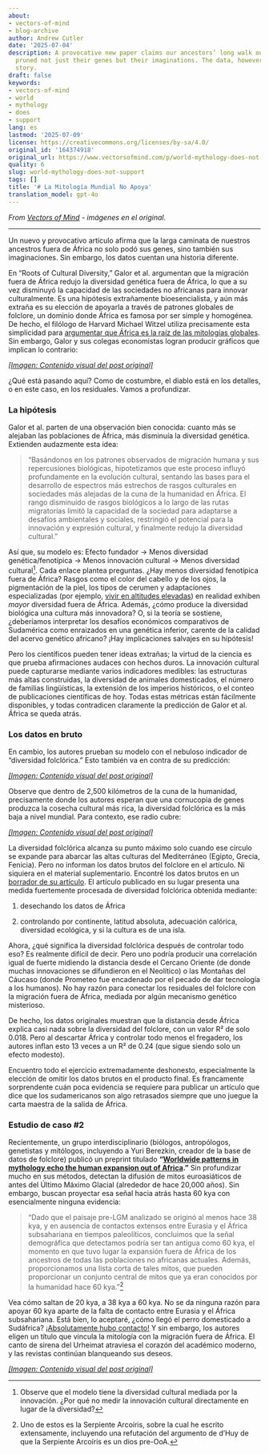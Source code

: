 ```yaml
---
about:
- vectors-of-mind
- blog-archive
author: Andrew Cutler
date: '2025-07-04'
description: A provocative new paper claims our ancestors’ long walk out of Africa
  pruned not just their genes but their imaginations. The data, however, tell a different
  story.
draft: false
keywords:
- vectors-of-mind
- world
- mythology
- does
- support
lang: es
lastmod: '2025-07-09'
license: https://creativecommons.org/licenses/by-sa/4.0/
original_id: '164374918'
original_url: https://www.vectorsofmind.com/p/world-mythology-does-not-support
quality: 6
slug: world-mythology-does-not-support
tags: []
title: '# La Mitología Mundial No Apoya'
translation_model: gpt-4o
---
```


*From [Vectors of Mind](https://www.vectorsofmind.com/p/world-mythology-does-not-support) - imágenes en el original.*

---

Un nuevo y provocativo artículo afirma que la larga caminata de nuestros ancestros fuera de África no solo podó sus genes, sino también sus imaginaciones. Sin embargo, los datos cuentan una historia diferente.

En “Roots of Cultural Diversity,” Galor et al. argumentan que la migración fuera de África redujo la diversidad genética fuera de África, lo que a su vez disminuyó la capacidad de las sociedades no africanas para innovar culturalmente. Es una hipótesis extrañamente bioesencialista, y aún más extraña es su elección de apoyarla a través de patrones globales de folclore, un dominio donde África es famosa por ser simple y homogénea. De hecho, el filólogo de Harvard Michael Witzel utiliza precisamente esta simplicidad para [argumentar que África es la raíz de las mitologías globales](https://www.amazon.ca/Origins-Worlds-Mythologies-Michael-Witzel/dp/0199812853). Sin embargo, Galor y sus colegas economistas logran producir gráficos que implican lo contrario:

[*[Imagen: Contenido visual del post original]*](https://substackcdn.com/image/fetch/$s_!4TCD!,f_auto,q_auto:good,fl_progressive:steep/https%3A%2F%2Fsubstack-post-media.s3.amazonaws.com%2Fpublic%2Fimages%2Fb7a1aaf2-21ba-45ea-8127-2d61960320b9_1946x1272.png)

¿Qué está pasando aquí? Como de costumbre, el diablo está en los detalles, o en este caso, en los residuales. Vamos a profundizar.

### **La hipótesis**

Galor et al. parten de una observación bien conocida: cuanto más se alejaban las poblaciones de África, más disminuía la diversidad genética. Extienden audazmente esta idea:

> “Basándonos en los patrones observados de migración humana y sus repercusiones biológicas, hipotetizamos que este proceso influyó profundamente en la evolución cultural, sentando las bases para el desarrollo de espectros más estrechos de rasgos culturales en sociedades más alejadas de la cuna de la humanidad en África. El rango disminuido de rasgos biológicos a lo largo de las rutas migratorias limitó la capacidad de la sociedad para adaptarse a desafíos ambientales y sociales, restringió el potencial para la innovación y expresión cultural, y finalmente redujo la diversidad cultural.”

Así que, su modelo es: Efecto fundador → Menos diversidad genética/fenotípica → Menos innovación cultural → Menos diversidad cultural[^1]. Cada enlace plantea preguntas. ¿Hay menos diversidad fenotípica fuera de África? Rasgos como el color del cabello y de los ojos, la pigmentación de la piel, los tipos de cerumen y adaptaciones especializadas (por ejemplo, [vivir en altitudes elevadas](https://en.wikipedia.org/wiki/High-altitude_adaptation_in_humans)) en realidad exhiben _mayor_ diversidad fuera de África. Además, ¿cómo produce la diversidad biológica una cultura más innovadora? O, si la teoría se sostiene, ¿deberíamos interpretar los desafíos económicos comparativos de Sudamérica como enraizados en una genética inferior, carente de la calidad del acervo genético africano? ¡Hay implicaciones salvajes en su hipótesis!

Pero los científicos pueden tener ideas extrañas; la virtud de la ciencia es que prueba afirmaciones audaces con hechos duros. La innovación cultural puede capturarse mediante varios indicadores medibles: las estructuras más altas construidas, la diversidad de animales domesticados, el número de familias lingüísticas, la extensión de los imperios históricos, o el conteo de publicaciones científicas de hoy. Todas estas métricas están fácilmente disponibles, y todas contradicen claramente la predicción de Galor et al. África se queda atrás.

### Los datos en bruto

En cambio, los autores prueban su modelo con el nebuloso indicador de “diversidad folclórica.” Esto también va en contra de su predicción:

[*[Imagen: Contenido visual del post original]*](https://substackcdn.com/image/fetch/$s_!XH1m!,f_auto,q_auto:good,fl_progressive:steep/https%3A%2F%2Fsubstack-post-media.s3.amazonaws.com%2Fpublic%2Fimages%2Fa0060847-b29a-4bba-9985-f811f2396a76_2014x1440.png)

Observe que dentro de 2,500 kilómetros de la cuna de la humanidad, precisamente donde los autores esperan que una cornucopia de genes produzca la cosecha cultural más rica, la diversidad folclórica es la más baja a nivel mundial. Para contexto, ese radio cubre:

[*[Imagen: Contenido visual del post original]*](https://substackcdn.com/image/fetch/$s_!jnTs!,f_auto,q_auto:good,fl_progressive:steep/https%3A%2F%2Fsubstack-post-media.s3.amazonaws.com%2Fpublic%2Fimages%2F0c14598b-7c50-4ee9-ba05-73c4736ed6fc_1580x1563.png)

La diversidad folclórica alcanza su punto máximo solo cuando ese círculo se expande para abarcar las altas culturas del Mediterráneo (Egipto, Grecia, Fenicia). Pero no informan los datos brutos del folclore en el artículo. Ni siquiera en el material suplementario. Encontré los datos brutos en un [borrador de su artículo](https://economics.brown.edu/sites/default/files/papers/Bravo%20Working%20Paper%20_%202023-002.pdf). El artículo publicado en su lugar presenta una medida fuertemente procesada de diversidad folclórica obtenida mediante:

  1. desechando los datos de África

  2. controlando por continente, latitud absoluta, adecuación calórica, diversidad ecológica, y si la cultura es de una isla.

Ahora, ¿qué significa la diversidad folclórica después de controlar todo eso? Es realmente difícil de decir. Pero uno podría producir una correlación igual de fuerte midiendo la distancia desde el Cercano Oriente (de donde muchas innovaciones se difundieron en el Neolítico) o las Montañas del Cáucaso (donde Prometeo fue encadenado por el pecado de dar tecnología a los humanos). No hay razón para conectar los residuales del folclore con la migración fuera de África, mediada por algún mecanismo genético misterioso.

De hecho, los datos originales muestran que la distancia desde África explica casi nada sobre la diversidad del folclore, con un valor R² de solo 0.018. Pero al descartar África y controlar todo menos el fregadero, los autores inflan esto 13 veces a un R² de 0.24 (que sigue siendo solo un efecto modesto).

Encuentro todo el ejercicio extremadamente deshonesto, especialmente la elección de omitir los datos brutos en el producto final. Es francamente sorprendente cuán poca evidencia se requiere para publicar un artículo que dice que los sudamericanos son algo retrasados siempre que uno juegue la carta maestra de la salida de África.

### Estudio de caso #2

Recientemente, un grupo interdisciplinario (biólogos, antropólogos, genetistas y mitólogos, incluyendo a Yuri Berezkin, creador de la base de datos de folclore) publicó un preprint titulado **“[Worldwide patterns in mythology echo the human expansion out of Africa](https://www.biorxiv.org/content/10.1101/2025.01.24.634692v1).”** Sin profundizar mucho en sus métodos, detectan la difusión de mitos euroasiáticos de antes del Último Máximo Glacial (alrededor de hace 20,000 años). Sin embargo, buscan proyectar esa señal hacia atrás hasta 60 kya con esencialmente ninguna evidencia:

> “Dado que el paisaje pre-LGM analizado se originó al menos hace 38 kya, y en ausencia de contactos extensos entre Eurasia y el África subsahariana en tiempos paleolíticos, concluimos que la señal demográfica que detectamos podría ser tan antigua como 60 kya, el momento en que tuvo lugar la expansión fuera de África de los ancestros de todas las poblaciones no africanas actuales. Además, proporcionamos una lista corta de tales mitos, que pueden proporcionar un conjunto central de mitos que ya eran conocidos por la humanidad hace 60 kya.”[^2]

Vea cómo saltan de 20 kya, a 38 kya a 60 kya. No se da ninguna razón para apoyar 60 kya aparte de la falta de contacto entre Eurasia y el África subsahariana. Está bien, lo aceptaré, ¿cómo llegó el perro domesticado a Sudáfrica? [¡Absolutamente hubo contacto!](https://www.vectorsofmind.com/p/evidence-for-global-cultural-diffusion) Y sin embargo, los autores eligen un título que vincula la mitología con la migración fuera de África. El canto de sirena del Urheimat atraviesa el corazón del académico moderno, y las revistas continúan blanqueando sus deseos.

[*[Imagen: Contenido visual del post original]*](https://substackcdn.com/image/fetch/$s_!-0ls!,f_auto,q_auto:good,fl_progressive:steep/https%3A%2F%2Fsubstack-post-media.s3.amazonaws.com%2Fpublic%2Fimages%2F889d5898-360f-44fa-a6d5-69a331904dfc_1536x1024.png)

[^1]: Observe que el modelo tiene la diversidad cultural mediada por la innovación. ¿Por qué no medir la innovación cultural directamente en lugar de la diversidad?

[^2]: Uno de estos es la Serpiente Arcoíris, sobre la cual he escrito extensamente, incluyendo una refutación del argumento de d’Huy de que la Serpiente Arcoíris es un dios pre-OoA.